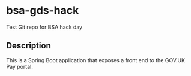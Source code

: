 # bsa-gds-hack
Test Git repo for BSA hack day

## Description
This is a Spring Boot application that exposes a front end to the GOV.UK Pay portal.

